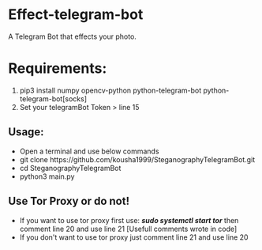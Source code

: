 # Effect-telegram-bot
A Telegram Bot that effects your photo.

<h1>Requirements:</h1>
<ol>
<li>pip3 install numpy opencv-python python-telegram-bot python-telegram-bot[socks]</li>
<li>Set your telegramBot Token > line 15</li>
</ol>
<h2>Usage:</h2>
<ul>
<li>Open a terminal and use below commands</li>
<li>git clone https://github.com/kousha1999/SteganographyTelegramBot.git</li>
<li>cd SteganographyTelegramBot</li>
<li>python3 main.py</li>
</ul>

<h2>Use Tor Proxy or do not!</h2>
<ul>
<li>If you want to use tor proxy first use: <b><i>sudo systemctl start tor</i></b> then comment line 20 and use line 21 [Usefull comments wrote in code]</li>
<li>If you don't want to use tor proxy just comment line 21 and use line 20</li>
</ul>
